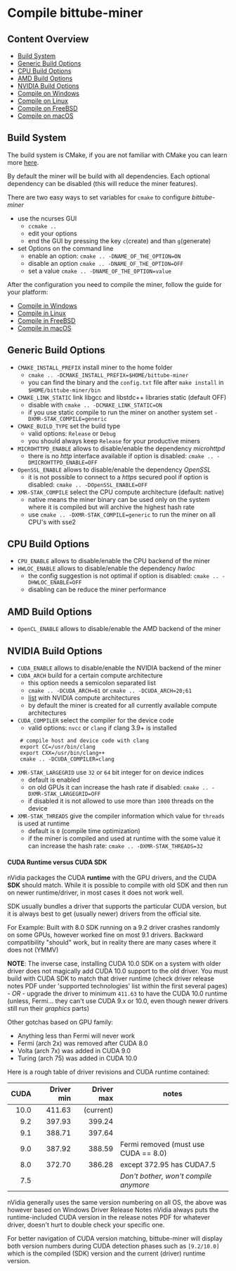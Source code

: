 # Compile bittube-miner

## Content Overview
* [Build System](#build-system)
* [Generic Build Options](#generic-build-options)
* [CPU Build Options](#cpu-build-options)
* [AMD Build Options](#amd-build-options)
* [NVIDIA Build Options](#nvidia-build-options)
* [Compile on Windows](compile_Windows.md)
* [Compile on Linux](compile_Linux.md)
* [Compile on FreeBSD](compile_FreeBSD.md)
* [Compile on macOS](compile_macOS.md)

## Build System

The build system is CMake, if you are not familiar with CMake you can learn more [here](https://cmake.org/runningcmake/).

By default the miner will be build with all dependencies. Each optional dependency can be disabled (this will reduce the miner features).

There are two easy ways to set variables for `cmake` to configure *bittube-miner*
- use the ncurses GUI
  - `ccmake ..`
  - edit your options
  - end the GUI by pressing the key `c`(create) and than `g`(generate)
- set Options on the command line
  - enable an option: `cmake .. -DNAME_OF_THE_OPTION=ON`
  - disable an option `cmake .. -DNAME_OF_THE_OPTION=OFF`
  - set a value `cmake .. -DNAME_OF_THE_OPTION=value`

After the configuration you need to compile the miner, follow the guide for your platform:
* [Compile in Windows](compile_Windows.md)
* [Compile in Linux](compile_Linux.md)
* [Compile in FreeBSD](compile_FreeBSD.md)
* [Compile in macOS](compile_macOS.md)

## Generic Build Options
- `CMAKE_INSTALL_PREFIX` install miner to the home folder
  - `cmake .. -DCMAKE_INSTALL_PREFIX=$HOME/bittube-miner`
  - you can find the binary and the `config.txt` file after `make install` in `$HOME/bittube-miner/bin`
- `CMAKE_LINK_STATIC` link libgcc and libstdc++ libraries static (default OFF)
  - disable with `cmake .. -DCMAKE_LINK_STATIC=ON`
  - if you use static compile to run the miner on another system set `-DXMR-STAK_COMPILE=generic`
- `CMAKE_BUILD_TYPE` set the build type
  - valid options: `Release` or `Debug`
  - you should always keep `Release` for your productive miners
- `MICROHTTPD_ENABLE` allows to disable/enable the dependency *microhttpd*
  - there is no *http* interface available if option is disabled: `cmake .. -DMICROHTTPD_ENABLE=OFF`
- `OpenSSL_ENABLE` allows to disable/enable the dependency *OpenSSL*
  - it is not possible to connect to a *https* secured pool if option is disabled: `cmake .. -DOpenSSL_ENABLE=OFF`
- `XMR-STAK_COMPILE` select the CPU compute architecture (default: native)
  - native means the miner binary can be used only on the system where it is compiled but will archive the highest hash rate
  - use `cmake .. -DXMR-STAK_COMPILE=generic` to run the miner on all CPU's with sse2

## CPU Build Options

- `CPU_ENABLE` allows to disable/enable the CPU backend of the miner
- `HWLOC_ENABLE` allows to disable/enable the dependency *hwloc*
  - the config suggestion is not optimal if option is disabled: `cmake .. -DHWLOC_ENABLE=OFF`
  - disabling can be reduce the miner performance

## AMD Build Options

- `OpenCL_ENABLE` allows to disable/enable the AMD backend of the miner

## NVIDIA Build Options

- `CUDA_ENABLE` allows to disable/enable the NVIDIA backend of the miner
- `CUDA_ARCH` build for a certain compute architecture
  - this option needs a semicolon separated list
  - `cmake .. -DCUDA_ARCH=61` or `cmake .. -DCUDA_ARCH=20;61`
  - [list](https://developer.nvidia.com/cuda-gpus) with NVIDIA compute architectures
  - by default the miner is created for all currently available compute architectures
- `CUDA_COMPILER` select the compiler for the device code
  - valid options: `nvcc` or `clang` if clang 3.9+ is installed
```
    # compile host and device code with clang
    export CC=/usr/bin/clang
    export CXX=/usr/bin/clang++
    cmake .. -DCUDA_COMPILER=clang
```
- `XMR-STAK_LARGEGRID` use `32` or `64` bit integer for on device indices
  - default is enabled
  - on old GPUs it can increase the hash rate if disabled: `cmake .. -DXMR-STAK_LARGEGRID=OFF`
  - if disabled it is not allowed to use more than `1000` threads on the device
- `XMR-STAK_THREADS` give the compiler information which value for `threads` is used at runtime
  - default is `0` (compile time optimization)
  - if the miner is compiled and used at runtime with the some value it can increase the hash rate: `cmake .. -DXMR-STAK_THREADS=32`

#### CUDA Runtime versus CUDA SDK
nVidia packages the CUDA **runtime** with the GPU drivers, and the CUDA **SDK** should match.
While it is possible to compile with old SDK and then run on newer runtime/driver, in most cases it does not work well.

SDK usually bundles a driver that supports the particular CUDA version, but it is always best to get (usually newer)
drivers from the official site.

For Example: Built with 8.0 SDK running on a 9.2 driver crashes randomly on some GPUs, however worked fine on most 9.1
drivers.  Backward compatibility "should" work, but in reality there are many cases where it does not (YMMV)

**NOTE**: The inverse case, installing CUDA 10.0 SDK on a system with older driver
does not magically add CUDA 10.0 support to the old driver. You must build with
CUDA SDK to match that driver runtime (check driver release notes PDF under 'supported technologies' list within the
first several pages) - *OR* - upgrade the driver to minimum `411.63` to have the CUDA 10.0 runtime
(unless, Fermi... they can't use CUDA 9.x or 10.0, even though newer drivers still run their *graphics* parts)

Other gotchas based on GPU family:
* Anything less than Fermi will never work
* Fermi (arch 2x) was removed after CUDA 8.0
* Volta (arch 7x) was added in CUDA 9.0
* Turing (arch 75) was added in CUDA 10.0

Here is a rough table of driver revisions and CUDA runtime contained:

| CUDA | Driver min | Driver max | notes
| ----:| ----------:| ----------:| -----
| 10.0 | 411.63     | (current)  |
|  9.2 | 397.93     | 399.24     |
|  9.1 | 388.71     | 397.64     |
|  9.0 | 387.92     | 388.59     | Fermi removed (must use CUDA == 8.0)
|  8.0 | 372.70     | 386.28     | except 372.95 has CUDA7.5 
|  7.5 |            |            | *Don't bother, won't compile anymore*

nVidia generally uses the same version numbering on all OS, the above was however based
on Windows Driver Release Notes
nVidia always puts the runtime-included CUDA version in the release notes PDF for whatever driver, doesn't hurt to
double check your specific one.

For better navigation of CUDA version matching, bittube-miner will display both version numbers during CUDA detection phases
such as `[9.2/10.0]` which is the compiled (SDK) version and the current (driver) runtime version.